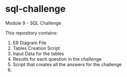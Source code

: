 # sql-challenge
Module 9 - SQL Challenge

This repository contains:

  1. ER Diagram File
  2. Tables Creation Script
  3. Input Data for the tables
  4. Results for each question in the challenge
  5. Script that creates all the answers for the challenge
  6. 
